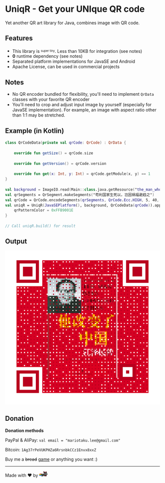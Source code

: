 # UniqR - Get your UNIque QR code

Yet another QR art library for Java, combines image with QR code.

## Features

* This library is <sup><sub>super tiny</sub></sup>. Less than 10KB for integration (see notes)
* **0** runtime dependency (see notes)
* Separated platform implementations for JavaSE and Android
* Apache License, can be used in commercial projects

## Notes

* No QR encoder bundled for flexibility, you'll need to implement `QrData` classes with your favorite QR encoder
* You'll need to crop and adjust input image by yourself (especially for JavaSE implementation).
 For example, an image with aspect ratio other than 1:1 may be stretched.

## Example (in Kotlin)

````kotlin
class QrCodeData(private val qrCode: QrCode) : QrData {

    override fun getSize() = qrCode.size

    override fun getVersion() = qrCode.version

    override fun get(x: Int, y: Int) = qrCode.getModule(x, y) == 1
}

val background = ImageIO.read(Main::class.java.getResource("the_man_who_changed_china.png"))
val qrSegments = QrSegment.makeSegments("苟利国家生死以，岂因祸福避趋之")
val qrCode = QrCode.encodeSegments(qrSegments, QrCode.Ecc.HIGH, 5, 40, -1, true)
val uniqR = UniqR(JavaSEPlatform(), background, QrCodeData(qrCode)).apply {
    qrPatternColor = 0xFFB9001E
}

// Call uniqR.build() for result 
````

## Output

![+1s](resources/the_man_who_changed_china_qr.png)

## Donation

**Donation methods**

PayPal & AliPay: `val email = "mariotaku.lee@gmail.com"`

Bitcoin: `1Ag37rPeVUKPHZa6RrsnbkCCz1Envx8xxZ`

Buy me a ~~bread~~ [game](http://steamcommunity.com/id/mariotaku/wishlist) or anything you want :)

---

Made with ❤️ by <a href="https://mariotaku.org/"><img src="resources/nyan_sakamoto_icon.png" height="20"></a>
